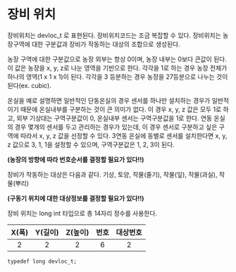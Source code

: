 # 장비 위치

장비위치는 devloc_t 로 표현된다. 장비위치코드는 조금 복잡할 수 있다. 장비위치는 농장구역에 대한 구분값과 장비가 작동하는 대상의 조합으로 생성된다.


농장 구역에 대한 구분값으로 농장 외부는 항상 0이며, 농장 내부는 0보다 큰값이 된다. 이 값은 농장을 x, y, z로 나눈 영역을 기반으로 한다. 각각을 1로 하는 경우 농장 전체가 하나의 영역(1 x 1 x 1)이 된다. 각각을 3 등분하는 경우 농장을 27등분으로 나누는 것이 된다(ex. cubic).


온실을 예로 설명하면 일반적인 단동온실의 경우 센서를 하나만 설치하는 경우가 일반적이기 때문에 온실내부를 구분하는 것이 큰 의미가 없다. 이 경우 x, y, z 값은 모두 1로 하고, 외부 기상대는 구역구분값이 0, 온실내부 센서는 구역구분값을 1로 한다. 연동 온실의 경우 몇개의 센서를 두고 관리하는 경우가 있는데, 이 경우 센서로 구분하고 싶은 구역에 따라서 x, y, z 값을 선정할 수 있다. 3연동 온실에 동별로 센서를 설치한다면 x, y, z 값으로 3, 1, 1을 설정할 수 있으며, 구역구분값은 1, 2, 3이 된다. 


**(농장의 방향에 따라 번호순서를 결정할 필요가 있다!!)**


장비가 작동하는 대상은 다음과 같다.
기상, 토양, 작물(줄기), 작물(잎), 작물(과실), 작물(뿌리)


**(구동기 위치에 대한 대상정보를 결정할 필요가 있다!!)**


장비 위치는 long int 타입으로 총 14자리 정수를 사용한다.

| X(폭) | Y(길이) | Z(높이) | 번호 | 대상번호 |
|:--------:|:--------:|:--------:|:--------:|:--------:|
| 2 | 2 | 2 | 6 | 2|


```
typedef long devloc_t;
```
